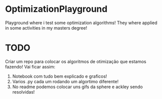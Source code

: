 # OptimizationPlayground
Playground where i test some optimization algorithms! They where applied in some activities in my masters degree!

# TODO
Criar um repo para colocar os algoritmos de otimização que estamos fazendo!
Vai ficar assim:
1. Notebook com tudo bem explicado e graficos!
2. Varios .py cada um rodando um algortimo diferente! 
3. No readme podemos colocar uns gifs da sphere e ackley sendo resolvidas!
